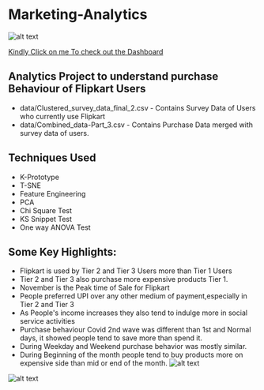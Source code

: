 # Marketing-Analytics
![alt text](https://logos-download.com/wp-content/uploads/2016/09/Flipkart_logo-700x185.png)

[Kindly Click on me To check out the Dashboard](https://marketing-analytics-iisc.herokuapp.com/)

## Analytics Project to understand purchase Behaviour of Flipkart Users
- data/Clustered_survey_data_final_2.csv - Contains Survey Data of Users who currently use Flipkart
- data/Combined_data-Part_3.csv - Contains Purchase Data merged with survey data of users.

## Techniques Used
- K-Prototype
- T-SNE
- Feature Engineering
- PCA
- Chi Square Test
- KS Snippet Test
- One way ANOVA Test

## Some Key Highlights:
- Flipkart is used by Tier 2 and Tier 3 Users more than Tier 1 Users
- Tier 2 and Tier 3 also purchase more expensive products Tier 1.
- November is the Peak time of Sale for Flipkart
- People preferred UPI over any other medium of payment,especially in Tier 2 and Tier 3
- As People's income increases they also tend to indulge more in social service activities
- Purchase behaviour Covid 2nd wave was different than 1st and Normal days, it showed people tend to save more than spend it.
- During Weekday and Weekend purchase behavior was mostly similar.
- During Beginning of the month people tend to buy products more on expensive side than mid or end of the month.
![alt text](https://i.imgur.com/nqx0oXl.png)


![alt text](https://i.imgur.com/BFsOqMq.png)
